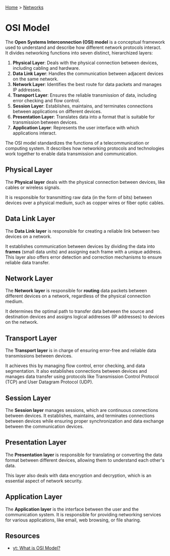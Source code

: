 [Home](../../README.md) > [Networks](./README.md)

# OSI Model

The **Open Systems Interconnection (OSI) model** is a conceptual framework used to understand and describe how different network protocols interact. It divides networking functions into seven distinct, hierarchized layers:

1. **Physical Layer**: Deals with the physical connection between devices, including cabling and hardware.
1. **Data Link Layer**: Handles the communication between adjacent devices on the same network.
1. **Network Layer**: Identifies the best route for data packets and manages IP addresses.
1. **Transport Layer**: Ensures the reliable transmission of data, including error checking and flow control.
1. **Session Layer**: Establishes, maintains, and terminates connections between applications on different devices.
1. **Presentation Layer**: Translates data into a format that is suitable for transmission between devices.
1. **Application Layer**: Represents the user interface with which applications interact.

The OSI model standardizes the functions of a telecommunication or computing system. It describes how networking protocols and technologies work together to enable data transmission and communication.

## Physical Layer

The **Physical layer** deals with the physical connection between devices, like cables or wireless signals.

It is responsible for transmitting raw data (in the form of bits) between devices over a physical medium, such as copper wires or fiber optic cables.

<!-- TODO: connections: wired and wireless -->

## Data Link Layer

The **Data Link layer** is responsible for creating a reliable link between two devices on a network.

It establishes communication between devices by dividing the data into **frames** (small data units) and assigning each frame with a unique address. This layer also offers error detection and correction mechanisms to ensure reliable data transfer.

<!-- TODO: frame, address, error detection & correction, data transfer reliability -->

## Network Layer

The **Network layer** is responsible for **routing** data packets between different devices on a network, regardless of the physical connection medium.

It determines the optimal path to transfer data between the source and destination devices and assigns logical addresses (IP addresses) to devices on the network.

<!-- TODO: routing, packet, logical address assignation -->

## Transport Layer

The **Transport layer** is in charge of ensuring error-free and reliable data transmissions between devices.

It achieves this by managing flow control, error checking, and data segmentation. It also establishes connections between devices and manages data transfer using protocols like Transmission Control Protocol (TCP) and User Datagram Protocol (UDP).

<!-- TODO: TCP, UDP -->

## Session Layer

The **Session layer** manages sessions, which are continuous connections between devices. It establishes, maintains, and terminates connections between devices while ensuring proper synchronization and data exchange between the communication devices.

<!-- TODO: session -->

## Presentation Layer

The **Presentation layer** is responsible for translating or converting the data format between different devices, allowing them to understand each other's data.

This layer also deals with data encryption and decryption, which is an essential aspect of network security.

## Application Layer

The **Application layer** is the interface between the user and the communication system. It is responsible for providing networking services for various applications, like email, web browsing, or file sharing.

## Resources
- [yt: What is OSI Model?](https://www.youtube.com/watch?v=Ilk7UXzV_Qc&ab_channel=RealPars)
